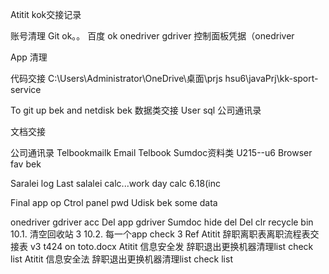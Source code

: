 Atitit kok交接记录


账号清理
Git ok。。
百度 ok
onedriver gdriver
控制面板凭据（onedriver

App 清理


代码交接
C:\Users\Administrator\OneDrive\桌面\prjs hsu6\javaPrj\kk-sport-service

To git up  bek and netdisk bek
数据类交接
User sql
公司通讯录


文档交接

公司通讯录
Telbookmailk
Email  Telbook
Sumdoc资料类 
U215--u6
Browser fav bek 

Saralei log
Last  salalei calc...work day calc
6.18(inc

Final app op
Ctrol panel pwd
Udisk bek some data

onedriver gdriver acc
Del app gdriver
Sumdoc hide del
Del clr recycle bin
10.1. 清空回收站	3
10.2. 每一个app check	3
Ref
Atitit 辞职离职表离职流程表交接表 v3 t424 on toto.docx
Atitit 信息安全发 辞职退出更换机器清理list check list
Atitit 信息安全法 辞职退出更换机器清理list check list

